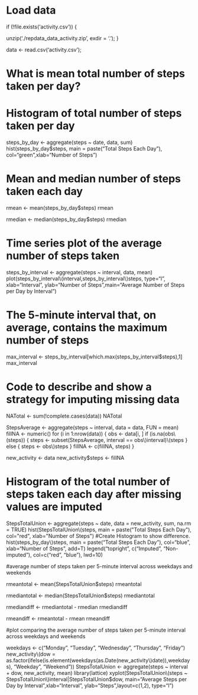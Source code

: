 Load data
=========

if (!file.exists(‘activity.csv’)) {

unzip(‘./repdata\_data\_activity.zip’, exdir = ‘.’); }

data \<- read.csv(‘activity.csv’);

What is mean total number of steps taken per day?
=================================================

Histogram of total number of steps taken per day
================================================

steps\_by\_day \<- aggregate(steps \~ date, data, sum)
hist(steps\_by\_day\$steps, main = paste(“Total Steps Each Day”),
col=“green”,xlab=“Number of Steps”)

Mean and median number of steps taken each day
==============================================

rmean \<- mean(steps\_by\_day\$steps) rmean

rmedian \<- median(steps\_by\_day\$steps) rmedian

Time series plot of the average number of steps taken
=====================================================

steps\_by\_interval \<- aggregate(steps \~ interval, data, mean)
plot(steps\_by\_interval\\(interval,steps\_by\_interval\\)steps,
type=“l”, xlab=“Interval”, ylab=“Number of Steps”,main=“Average Number
of Steps per Day by Interval”)

The 5-minute interval that, on average, contains the maximum number of steps
============================================================================

max\_interval \<-
steps\_by\_interval[which.max(steps\_by\_interval\$steps),1]
max\_interval

Code to describe and show a strategy for imputing missing data
==============================================================

NATotal \<- sum(!complete.cases(data)) NATotal

StepsAverage \<- aggregate(steps \~ interval, data = data, FUN = mean)
fillNA \<- numeric() for (i in 1:nrow(data)) { obs \<- data[i, ] if
(is.na(obs\\(steps)) { steps \<- subset(StepsAverage, interval ==
obs\\)interval)\\(steps } else { steps \<- obs\\)steps } fillNA \<-
c(fillNA, steps) }

new\_activity \<- data new\_activity\$steps \<- fillNA

Histogram of the total number of steps taken each day after missing values are imputed
======================================================================================

StepsTotalUnion \<- aggregate(steps \~ date, data = new\_activity, sum,
na.rm = TRUE) hist(StepsTotalUnion\\(steps, main = paste("Total Steps
Each Day"), col="red", xlab="Number of Steps") \#Create Histogram to
show difference. hist(steps\_by\_day\\)steps, main = paste(“Total Steps
Each Day”), col=“blue”, xlab=“Number of Steps”, add=T)
legend(“topright”, c(“Imputed”, “Non-imputed”), col=c(“red”, “blue”),
lwd=10)

\#average number of steps taken per 5-minute interval across weekdays
and weekends

rmeantotal \<- mean(StepsTotalUnion\$steps) rmeantotal

rmediantotal \<- median(StepsTotalUnion\$steps) rmediantotal

rmediandiff \<- rmediantotal - rmedian rmediandiff

rmeandiff \<- rmeantotal - rmean rmeandiff

\#plot comparing the average number of steps taken per 5-minute interval
across weekdays and weekends

weekdays \<- c(“Monday”, “Tuesday”, “Wednesday”, “Thursday”, “Friday”)
new\_activity\\(dow =
as.factor(ifelse(is.element(weekdays(as.Date(new\_activity\\)date)),weekdays),
“Weekday”, “Weekend”)) StepsTotalUnion \<- aggregate(steps \~ interval +
dow, new\_activity, mean) library(lattice)
xyplot(StepsTotalUnion\\(steps \~
StepsTotalUnion\\)interval|StepsTotalUnion\$dow, main=“Average Steps per
Day by Interval”,xlab=“Interval”, ylab=“Steps”,layout=c(1,2), type=“l”)

